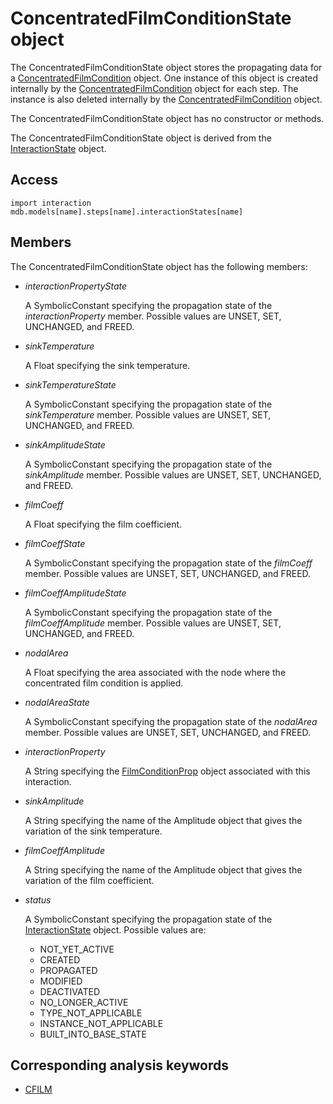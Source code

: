 # ConcentratedFilmConditionState object

The ConcentratedFilmConditionState object stores the propagating data for a [ConcentratedFilmCondition](https://help.3ds.com/2022/english/DSSIMULIA_Established/SIMACAEKERRefMap/simaker-c-concentratedfilmconditionpyc.htm?ContextScope=all) object. One instance of this object is created internally by the [ConcentratedFilmCondition](https://help.3ds.com/2022/english/DSSIMULIA_Established/SIMACAEKERRefMap/simaker-c-concentratedfilmconditionpyc.htm?ContextScope=all) object for each step. The instance is also deleted internally by the [ConcentratedFilmCondition](https://help.3ds.com/2022/english/DSSIMULIA_Established/SIMACAEKERRefMap/simaker-c-concentratedfilmconditionpyc.htm?ContextScope=all) object.

The ConcentratedFilmConditionState object has no constructor or methods.

The ConcentratedFilmConditionState object is derived from the [InteractionState](https://help.3ds.com/2022/english/DSSIMULIA_Established/SIMACAEKERRefMap/simaker-c-interactionstatepyc.htm?ContextScope=all) object.

## Access

```
import interaction
mdb.models[name].steps[name].interactionStates[name]
```

## Members

The ConcentratedFilmConditionState object has the following members:

- *interactionPropertyState*

  A SymbolicConstant specifying the propagation state of the *interactionProperty* member. Possible values are UNSET, SET, UNCHANGED, and FREED.

- *sinkTemperature*

  A Float specifying the sink temperature.

- *sinkTemperatureState*

  A SymbolicConstant specifying the propagation state of the *sinkTemperature* member. Possible values are UNSET, SET, UNCHANGED, and FREED.

- *sinkAmplitudeState*

  A SymbolicConstant specifying the propagation state of the *sinkAmplitude* member. Possible values are UNSET, SET, UNCHANGED, and FREED.

- *filmCoeff*

  A Float specifying the film coefficient.

- *filmCoeffState*

  A SymbolicConstant specifying the propagation state of the *filmCoeff* member. Possible values are UNSET, SET, UNCHANGED, and FREED.

- *filmCoeffAmplitudeState*

  A SymbolicConstant specifying the propagation state of the *filmCoeffAmplitude* member. Possible values are UNSET, SET, UNCHANGED, and FREED.

- *nodalArea*

  A Float specifying the area associated with the node where the concentrated film condition is applied.

- *nodalAreaState*

  A SymbolicConstant specifying the propagation state of the *nodalArea* member. Possible values are UNSET, SET, UNCHANGED, and FREED.

- *interactionProperty*

  A String specifying the [FilmConditionProp](https://help.3ds.com/2022/english/DSSIMULIA_Established/SIMACAEKERRefMap/simaker-c-filmconditionproppyc.htm?ContextScope=all) object associated with this interaction.

- *sinkAmplitude*

  A String specifying the name of the Amplitude object that gives the variation of the sink temperature.

- *filmCoeffAmplitude*

  A String specifying the name of the Amplitude object that gives the variation of the film coefficient.

- *status*

  A SymbolicConstant specifying the propagation state of the [InteractionState](https://help.3ds.com/2022/english/DSSIMULIA_Established/SIMACAEKERRefMap/simaker-c-interactionstatepyc.htm?ContextScope=all) object. Possible values are:

  - NOT_YET_ACTIVE
  - CREATED
  - PROPAGATED
  - MODIFIED
  - DEACTIVATED
  - NO_LONGER_ACTIVE
  - TYPE_NOT_APPLICABLE
  - INSTANCE_NOT_APPLICABLE
  - BUILT_INTO_BASE_STATE



## Corresponding analysis keywords

- [CFILM](https://help.3ds.com/2022/english/DSSIMULIA_Established/SIMACAEKEYRefMap/simakey-r-cfilm.htm?ContextScope=all#simakey-r-cfilm)
